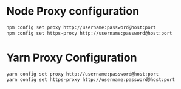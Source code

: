 # Node Proxy configuration
```bash
npm config set proxy http://username:password@host:port
npm config set https-proxy http://username:password@host:port
```

# Yarn Proxy Configuration
```bash
yarn config set proxy http://username:password@host:port
yarn config set https-proxy http://username:password@host:port
```
